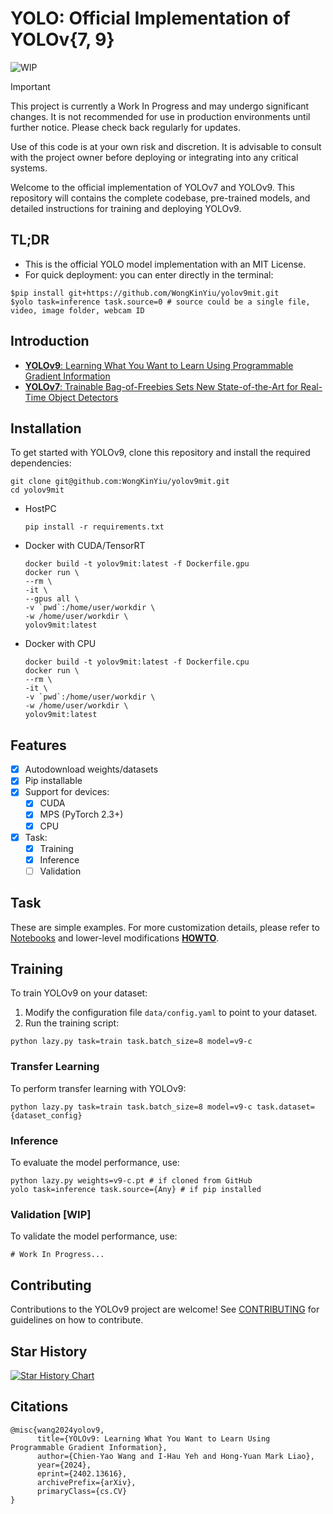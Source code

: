 # YOLO: Official Implementation of YOLOv{7, 9}

![WIP](https://img.shields.io/badge/status-WIP-orange)
> [!IMPORTANT]
> This project is currently a Work In Progress and may undergo significant changes. It is not recommended for use in production environments until further notice. Please check back regularly for updates.
>
> Use of this code is at your own risk and discretion. It is advisable to consult with the project owner before deploying or integrating into any critical systems.

Welcome to the official implementation of YOLOv7 and YOLOv9. This repository will contains the complete codebase, pre-trained models, and detailed instructions for training and deploying YOLOv9.

## TL;DR
- This is the official YOLO model implementation with an MIT License.
- For quick deployment: you can enter directly in the terminal:
```shell
$pip install git+https://github.com/WongKinYiu/yolov9mit.git
$yolo task=inference task.source=0 # source could be a single file, video, image folder, webcam ID
```

## Introduction
- [**YOLOv9**: Learning What You Want to Learn Using Programmable Gradient Information](https://arxiv.org/abs/2402.13616)
- [**YOLOv7**: Trainable Bag-of-Freebies Sets New State-of-the-Art for Real-Time Object Detectors](https://arxiv.org/abs/2207.02696)

## Installation
To get started with YOLOv9, clone this repository and install the required dependencies:
```shell
git clone git@github.com:WongKinYiu/yolov9mit.git
cd yolov9mit
```
- HostPC
  ```shell
  pip install -r requirements.txt
  ```
- Docker with CUDA/TensorRT
  ```shell
  docker build -t yolov9mit:latest -f Dockerfile.gpu
  docker run \
  --rm \
  -it \
  --gpus all \
  -v `pwd`:/home/user/workdir \
  -w /home/user/workdir \
  yolov9mit:latest
  ```
- Docker with CPU
  ```shell
  docker build -t yolov9mit:latest -f Dockerfile.cpu
  docker run \
  --rm \
  -it \
  -v `pwd`:/home/user/workdir \
  -w /home/user/workdir \
  yolov9mit:latest
  ```

## Features
- [x] Autodownload weights/datasets
- [x] Pip installable
- [x] Support for devices:
  - [x] CUDA
  - [x] MPS (PyTorch 2.3+)
  - [x] CPU
- [x] Task:
  - [x] Training
  - [x] Inference
  - [ ] Validation

## Task
These are simple examples. For more customization details, please refer to [Notebooks](examples) and lower-level modifications **[HOWTO](docs/HOWTO)**.

## Training
To train YOLOv9 on your dataset:

1. Modify the configuration file `data/config.yaml` to point to your dataset.
2. Run the training script:
```shell
python lazy.py task=train task.batch_size=8 model=v9-c
```

### Transfer Learning
To perform transfer learning with YOLOv9:
```shell
python lazy.py task=train task.batch_size=8 model=v9-c task.dataset={dataset_config}
```

### Inference
To evaluate the model performance, use:
```shell
python lazy.py weights=v9-c.pt # if cloned from GitHub
yolo task=inference task.source={Any} # if pip installed
```

### Validation [WIP]
To validate the model performance, use:
```shell
# Work In Progress...
```

## Contributing
Contributions to the YOLOv9 project are welcome! See [CONTRIBUTING](docs/CONTRIBUTING.md) for guidelines on how to contribute.

## Star History
[![Star History Chart](https://api.star-history.com/svg?repos=WongKinYiu/yolov9mit&type=Date)](https://star-history.com/#WongKinYiu/yolov9mit&Date)

## Citations
```
@misc{wang2024yolov9,
      title={YOLOv9: Learning What You Want to Learn Using Programmable Gradient Information},
      author={Chien-Yao Wang and I-Hau Yeh and Hong-Yuan Mark Liao},
      year={2024},
      eprint={2402.13616},
      archivePrefix={arXiv},
      primaryClass={cs.CV}
}
```
